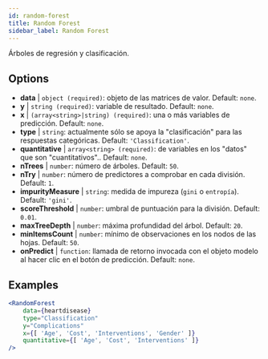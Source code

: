 ```yaml
---
id: random-forest
title: Random Forest
sidebar_label: Random Forest
---
```


Árboles de regresión y clasificación.

## Options

* __data__ | `object (required)`: objeto de las matrices de valor. Default: `none`.
* __y__ | `string (required)`: variable de resultado. Default: `none`.
* __x__ | `(array<string>|string) (required)`: una o más variables de predicción. Default: `none`.
* __type__ | `string`: actualmente sólo se apoya la "clasificación" para las respuestas categóricas. Default: `'Classification'`.
* __quantitative__ | `array<string> (required)`: de variables en los "datos" que son "cuantitativos".. Default: `none`.
* __nTrees__ | `number`: número de árboles. Default: `50`.
* __nTry__ | `number`: número de predictores a comprobar en cada división. Default: `1`.
* __impurityMeasure__ | `string`: medida de impureza (`gini` o `entropía`). Default: `'gini'`.
* __scoreThreshold__ | `number`: umbral de puntuación para la división. Default: `0.01`.
* __maxTreeDepth__ | `number`: máxima profundidad del árbol. Default: `20`.
* __minItemsCount__ | `number`: mínimo de observaciones en los nodos de las hojas. Default: `50`.
* __onPredict__ | `function`: llamada de retorno invocada con el objeto modelo al hacer clic en el botón de predicción. Default: `none`.


## Examples

```jsx live
<RandomForest 
    data={heartdisease} 
    type="Classification"
    y="Complications"
    x={[ 'Age', 'Cost', 'Interventions', 'Gender' ]}
    quantitative={[ 'Age', 'Cost', 'Interventions' ]}
/>
```

